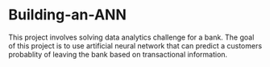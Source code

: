 # Building-an-ANN

This project involves solving data analytics challenge for a bank. The goal of this project is to use artificial neural network that can predict a customers probablity of leaving the bank based on transactional information.
